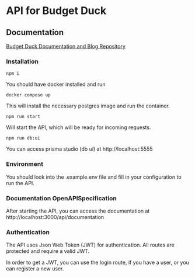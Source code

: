 # API for Budget Duck

## Documentation
[Budget Duck Documentation and Blog Repository](https://github.com/moon-penguin/documentation)


### Installation

```shell
npm i
```

You should have docker installed and run

```shell
docker compose up
```

This will install the necessary postgres image and
run the container.

```shell
npm run start
```

Will start the API, which will be ready for incoming 
requests.

```shell
npm run db:ui
```

You can access prisma studio (db ui) at http://localhost:5555

### Environment

You should look into the .example.env file
and fill in your configuration to run the 
API.

### Documentation OpenAPISpecification

After starting the API, you can access the documentation
at http://localhost:3000/api/documentation

### Authentication

The API uses Json Web Token (JWT) for authentication.
All routes are protected and require a valid JWT.

In order to get a JWT, you can use the login route, if
you have a user, or you can register a new user.